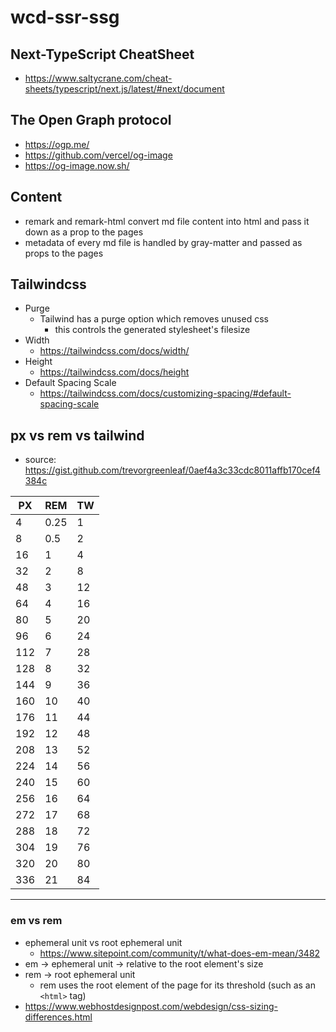 # wcd-ssr-ssg

## Next-TypeScript CheatSheet
- https://www.saltycrane.com/cheat-sheets/typescript/next.js/latest/#next/document

## The Open Graph protocol
- https://ogp.me/
- https://github.com/vercel/og-image
- https://og-image.now.sh/

## Content
- remark and remark-html convert md file content into html and pass it down as a prop to the pages
- metadata of every md file is handled by gray-matter and passed as props to the pages

## Tailwindcss
- Purge
    - Tailwind has a purge option which removes unused css
        - this controls the generated stylesheet's filesize 
- Width
    - https://tailwindcss.com/docs/width/
- Height
    - https://tailwindcss.com/docs/height
- Default Spacing Scale
    - https://tailwindcss.com/docs/customizing-spacing/#default-spacing-scale

## px vs rem vs tailwind
- source: https://gist.github.com/trevorgreenleaf/0aef4a3c33cdc8011affb170cef4384c

PX|REM|TW
|---|---|---|
4|0.25|1
8|0.5|2
16|1|4
32|2|8
48|3|12
64|4|16
80|5|20
96|6|24
112|7|28
128|8|32
144|9|36
160|10|40
176|11|44
192|12|48
208|13|52
224|14|56
240|15|60
256|16|64
272|17|68
288|18|72
304|19|76
320|20|80
336|21|84


---

### em vs rem
- ephemeral unit vs root ephemeral unit
    - https://www.sitepoint.com/community/t/what-does-em-mean/3482
- em &rarr; ephemeral unit &rarr; relative to the root element's size
- rem &rarr; root ephemeral unit
    - rem uses the root element of the page for its threshold (such as an `<html>` tag)
- https://www.webhostdesignpost.com/webdesign/css-sizing-differences.html
